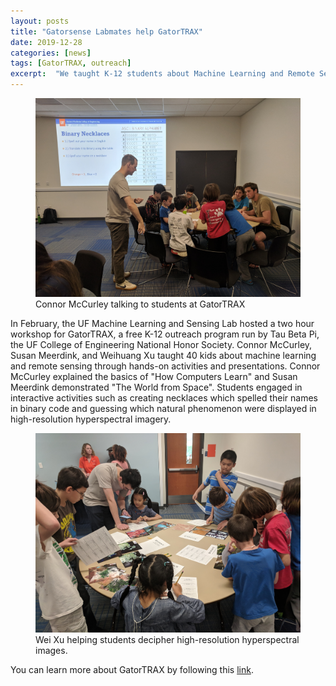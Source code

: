 ```yaml
---
layout: posts
title: "Gatorsense Labmates help GatorTRAX"
date: 2019-12-28
categories: [news]
tags: [GatorTRAX, outreach]
excerpt:  "We taught K-12 students about Machine Learning and Remote Sensing!"
---
```


<figure>
    <a href="/photos/postImages/2018GatorTRAX/connor.jpg"><img src="/photos/postImages/2018GatorTRAX/connor.jpg"></a>
    <figcaption>Connor McCurley talking to students at GatorTRAX</figcaption>
</figure>

In February, the UF Machine Learning and Sensing Lab hosted a two hour workshop for GatorTRAX, a free K-12 outreach program run by Tau Beta Pi, the UF College of Engineering National Honor Society. Connor McCurley, Susan Meerdink, and Weihuang Xu taught 40 kids about machine learning and remote sensing through hands-on activities and presentations.  Connor McCurley explained the basics of  "How Computers Learn" and Susan Meerdink demonstrated "The World from Space".  Students engaged in interactive activities such as creating necklaces which spelled their names in binary code and guessing which natural phenomenon were displayed in high-resolution hyperspectral imagery.

<figure>
    <a href="/photos/postImages/2018GatorTRAX/wei.jpg"><img src="/photos/postImages/2018GatorTRAX/wei.jpg"></a>
    <figcaption>Wei Xu  helping students decipher high-resolution hyperspectral images.</figcaption>
</figure>
  

You can learn more about GatorTRAX by following this [link](https://faculty.eng.ufl.edu/machine-learning/2019/03/our-labmates-conner-mccurley-susan-meerdink-and-weihuang-xu-helped-gatortrax-and-taught-40-kids-about-machine-learning-and-remote-sensing-recently/).
  






